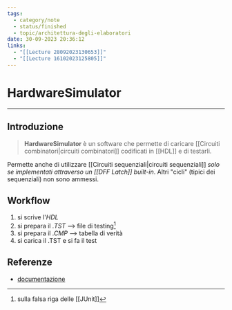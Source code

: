 ```yaml
---
tags:
  - category/note
  - status/finished
  - topic/architettura-degli-elaboratori
date: 30-09-2023 20:36:12
links:
  - "[[Lecture 28092023130653]]"
  - "[[Lecture 16102023125805]]"
---
```

# HardwareSimulator
---
## Introduzione
> **HardwareSimulator** è un software che permette di caricare [[Circuiti combinatori|circuiti combinatori]] codificati in [[HDL]] e di testarli.

Permette anche di utilizzare [[Circuiti sequenziali|circuiti sequenziali]] _solo se implementati attraverso un [[DFF Latch]] built-in_. Altri "cicli" (tipici dei sequenziali) non sono ammessi.

## Workflow
1. si scrive l'_HDL_
2. si prepara il _.TST_ --> file di testing[^1]
3. si prepara il _.CMP_ --> tabella di verità
4. si carica il .TST e si fa il test

## Referenze
- [documentazione](https://virtuale.unibo.it/pluginfile.php/1695569/mod_resource/content/1/Hardware_Simulator_Tutorial.pdf)

[^1]: sulla falsa riga delle [[JUnit]]